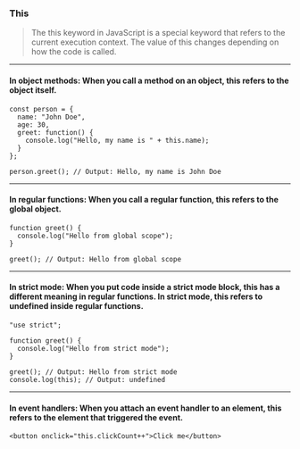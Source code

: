 ### This
> The this keyword in JavaScript is a special keyword that refers to the current execution context. The value of this changes depending on how the code is called.
---
#### **In object methods:** When you call a method on an object, this refers to the object itself.
```
const person = {
  name: "John Doe",
  age: 30,
  greet: function() {
    console.log("Hello, my name is " + this.name);
  }
};

person.greet(); // Output: Hello, my name is John Doe
```
---
#### **In regular functions:** When you call a regular function, this refers to the global object.
```
function greet() {
  console.log("Hello from global scope");
}

greet(); // Output: Hello from global scope
```
---
#### **In strict mode:** When you put code inside a strict mode block, this has a different meaning in regular functions. In strict mode, this refers to undefined inside regular functions.
```
"use strict";

function greet() {
  console.log("Hello from strict mode");
}

greet(); // Output: Hello from strict mode
console.log(this); // Output: undefined
```
---

#### **In event handlers:** When you attach an event handler to an element, this refers to the element that triggered the event. 
```
<button onclick="this.clickCount++">Click me</button>
```
